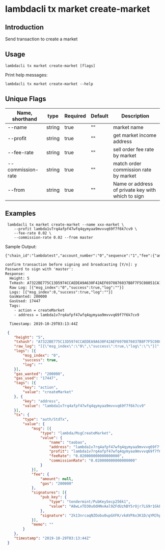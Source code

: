 # lambdacli tx market create-market

## Introduction

Send transaction to create a market

## Usage

```
lambdacli tx market create-market [flags]
```

Print help messages:
```
lambdacli tx market create-market --help
```

## Unique Flags

| Name, shorthand              | type   | Required | Default  | Description                                                         |
| ---------------------------- | -----  | -------- | -------- | ------------------------------------------------------------------- |
| --name                       | string | true     | ""       | market name | 
| --profit                     | string | true     | ""       | get market income address |
| --fee-rate                   | string | true     | ""       | sell order fee rate by market |
| --commission-rate            | string | true     | ""       | match order commission rate by market |
| --from                       | string | true     | ""       |  Name or address of private key with which to sign |

## Examples

```
 lambdacli tx market create-market --name xxx-market \
    --profit lambda1v7rq4afpf47wfq4qymyaa9mvvvq69f7f6k7cv9 \
    --fee-rate 0.02 \
    --commission-rate 0.02 --from master

```

Sample Output:
```txt
{"chain_id":"lambdatest","account_number":"0","sequence":"1","fee":{"amount":null,"gas":"200000"},"msgs":[{"type":"lambda/MsgCreateMarket","value":{"name":"taobao","address":"lambda1v7rq4afpf47wfq4qymyaa9mvvvq69f7f6k7cv9","profit":"lambda1v7rq4afpf47wfq4qymyaa9mvvvq69f7f6k7cv9","feeRate":"0.020000000000000000","commissionRate":"0.020000000000000000"}}],"memo":""}

confirm transaction before signing and broadcasting [Y/n]: y
Password to sign with 'master':
Response:
  Height: 5
  TxHash: A7322BE775C13D5974CCAEDEA9A630F42AEF6970876037B8F7F5C08051CA16D2
  Raw Log: [{"msg_index":"0","success":true,"log":""}]
  Logs: [{"msg_index":0,"success":true,"log":""}]
  GasWanted: 200000
  GasUsed: 17447
  Tags: 
    - action = createMarket
    - address = lambda1v7rq4afpf47wfq4qymyaa9mvvvq69f7f6k7cv9

  Timestamp: 2019-10-29T03:13:44Z

```

```json
 {
 	"height": "5",
 	"txhash": "A7322BE775C13D5974CCAEDEA9A630F42AEF6970876037B8F7F5C08051CA16D2",
 	"raw_log": "[{\"msg_index\":\"0\",\"success\":true,\"log\":\"\"}]",
 	"logs": [{
 		"msg_index": "0",
 		"success": true,
 		"log": ""
 	}],
 	"gas_wanted": "200000",
 	"gas_used": "17447",
 	"tags": [{
 		"key": "action",
 		"value": "createMarket"
 	}, {
 		"key": "address",
 		"value": "lambda1v7rq4afpf47wfq4qymyaa9mvvvq69f7f6k7cv9"
 	}],
 	"tx": {
 		"type": "auth/StdTx",
 		"value": {
 			"msg": [{
 				"type": "lambda/MsgCreateMarket",
 				"value": {
 					"name": "taobao",
 					"address": "lambda1v7rq4afpf47wfq4qymyaa9mvvvq69f7f6k7cv9",
 					"profit": "lambda1v7rq4afpf47wfq4qymyaa9mvvvq69f7f6k7cv9",
 					"feeRate": "0.020000000000000000",
 					"commissionRate": "0.020000000000000000"
 				}
 			}],
 			"fee": {
 				"amount": null,
 				"gas": "200000"
 			},
 			"signatures": [{
 				"pub_key": {
 					"type": "tendermint/PubKeySecp256k1",
 					"value": "A8wLxTD30uOdHNvAal9ZFdUzhBY5rOjr7LG9r1GkEtzX"
 				},
 				"signature": "2k13nrcaqNZOobu0upGXFK/vkAVPAx3K1D/qYMJhpxYmRyZBdFvrCEUgz74Z1Rro67x5Zj4pC4zybbrupVJcBg=="
 			}],
 			"memo": ""
 		}
 	},
 	"timestamp": "2019-10-29T03:13:44Z"
 }
```
